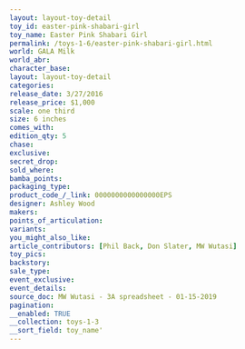 ```yaml
---
layout: layout-toy-detail 
toy_id: easter-pink-shabari-girl
toy_name: Easter Pink Shabari Girl
permalink: /toys-1-6/easter-pink-shabari-girl.html
world: GALA Milk
world_abr: 
character_base: 
layout: layout-toy-detail
categories: 
release_date: 3/27/2016
release_price: $1,000 
scale: one third
size: 6 inches
comes_with: 
edition_qty: 5
chase: 
exclusive: 
secret_drop: 
sold_where: 
bamba_points: 
packaging_type: 
product_code_/_link: 0000000000000000EPS
designer: Ashley Wood
makers: 
points_of_articulation: 
variants: 
you_might_also_like: 
article_contributors: [Phil Back, Don Slater, MW Wutasi]
toy_pics: 
backstory: 
sale_type: 
event_exclusive: 
event_details: 
source_doc: MW Wutasi - 3A spreadsheet - 01-15-2019
pagination: 
__enabled: TRUE
__collection: toys-1-3
__sort_field: toy_name'
---
```

